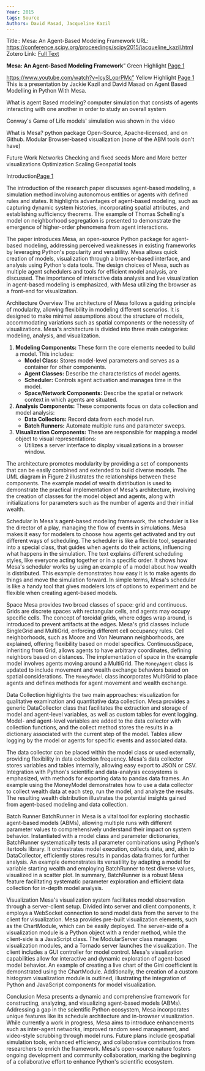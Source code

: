 ```yaml
---
Year: 2015
tags: Source
Authors: David Masad, Jacqueline Kazil
---
```


Title:: Mesa: An Agent-Based Modeling Framework
URL: https://conference.scipy.org/proceedings/scipy2015/jacqueline_kazil.html
Zotero Link: [Full Text](zotero://select/library/items/XKNVAT9U)

**Mesa: An Agent-Based Modeling Framework**” Green Highlight [Page 1](zotero://open-pdf/library/items/XKNVAT9U?page=1&annotation=MARVZKFZ)

https://www.youtube.com/watch?v=lcySLoprPMc” Yellow Highlight [Page 1](zotero://open-pdf/library/items/XKNVAT9U?page=1&annotation=GPLCJSVH)
This is a presentation by Jackie Kazil and David Masad on Agent Based Modelling in Python With Mesa.

What is agent Based modeling?
	computer simulation that consists of agents interacting with one another in order to study an overall system

Conway's Game of Life models' simulation was shown in the video

What is Mesa?
	python package
	Open-Source, Apache-licensed, and on Github.
	Modular
	Browser-based visualization (none of the ABM tools don't have)
	
Future Work
	Networks
	Checking and fixed seeds
	More and More better visualizations
	Optimization
	Scaling
	Geospatial tools
		

	
Introduction[Page 1](zotero://open-pdf/library/items/XKNVAT9U?page=1&annotation=ZGAJCSUU)

The introduction of the research paper discusses agent-based modeling, a simulation method involving autonomous entities or agents with defined rules and states. It highlights advantages of agent-based modeling, such as capturing dynamic system histories, incorporating spatial attributes, and establishing sufficiency theorems. The example of Thomas Schelling's model on neighborhood segregation is presented to demonstrate the emergence of higher-order phenomena from agent interactions.

The paper introduces Mesa, an open-source Python package for agent-based modeling, addressing perceived weaknesses in existing frameworks by leveraging Python's popularity and versatility. Mesa allows quick creation of models, visualization through a browser-based interface, and analysis using Python's data tools. The design choices of Mesa, such as multiple agent schedulers and tools for efficient model analysis, are discussed. The importance of interactive data analysis and live visualization in agent-based modeling is emphasized, with Mesa utilizing the browser as a front-end for visualization.


Architecture
Overview
The architecture of Mesa follows a guiding principle of modularity, allowing flexibility in modeling different scenarios. It is designed to make minimal assumptions about the structure of models, accommodating variations such as spatial components or the necessity of visualizations. Mesa's architecture is divided into three main categories: modeling, analysis, and visualization.

1. **Modeling Components:** These form the core elements needed to build a model. This includes:
    - **Model Class:** Stores model-level parameters and serves as a container for other components.
    - **Agent Classes:** Describe the characteristics of model agents.
    - **Scheduler:** Controls agent activation and manages time in the model.
    - **Space/Network Components:** Describe the spatial or network context in which agents are situated.
2. **Analysis Components:** These components focus on data collection and model analysis:
    - **Data Collectors:** Record data from each model run.
    - **Batch Runners:** Automate multiple runs and parameter sweeps.
3. **Visualization Components:** These are responsible for mapping a model object to visual representations:
    - Utilizes a server interface to display visualizations in a browser window.

The architecture promotes modularity by providing a set of components that can be easily combined and extended to build diverse models. The UML diagram in Figure 2 illustrates the relationships between these components. The example model of wealth distribution is used to demonstrate the practical implementation of Mesa's architecture, involving the creation of classes for the model object and agents, along with initializations for parameters such as the number of agents and their initial wealth.

Schedular
In Mesa's agent-based modeling framework, the scheduler is like the director of a play, managing the flow of events in simulations. Mesa makes it easy for modelers to choose how agents get activated and try out different ways of scheduling. The scheduler is like a flexible tool, separated into a special class, that guides when agents do their actions, influencing what happens in the simulation. The text explains different scheduling styles, like everyone acting together or in a specific order. It shows how Mesa's scheduler works by using an example of a model about how wealth is distributed. This example demonstrates how easy it is to make agents do things and move the simulation forward. In simple terms, Mesa's scheduler is like a handy tool that gives modelers lots of options to experiment and be flexible when creating agent-based models.

Space
Mesa provides two broad classes of space: grid and continuous. Grids are discrete spaces with rectangular cells, and agents may occupy specific cells. The concept of toroidal grids, where edges wrap around, is introduced to prevent artifacts at the edges. Mesa's grid classes include SingleGrid and MultiGrid, enforcing different cell occupancy rules. Cell neighborhoods, such as Moore and Von Neumann neighborhoods, are explained, offering flexibility based on model specifics. ContinuousSpace, inheriting from Grid, allows agents to have arbitrary coordinates, defining neighbors based on distances. The implementation of space in the example model involves agents moving around a MultiGrid. The `MoneyAgent` class is updated to include movement and wealth exchange behaviors based on spatial considerations. The `MoneyModel` class incorporates MultiGrid to place agents and defines methods for agent movement and wealth exchange.

Data Collection
highlights the two main approaches: visualization for qualitative examination and quantitative data collection. Mesa provides a generic DataCollector class that facilitates the extraction and storage of model and agent-level variables, as well as custom tables for event logging. Model- and agent-level variables are added to the data collector with collection functions, and the collect method stores the results in a dictionary associated with the current step of the model. Tables allow logging by the model or agents for specific events and associated data.

The data collector can be placed within the model class or used externally, providing flexibility in data collection frequency. Mesa's data collector stores variables and tables internally, allowing easy export to JSON or CSV. Integration with Python's scientific and data-analysis ecosystems is emphasized, with methods for exporting data to pandas data frames. An example using the MoneyModel demonstrates how to use a data collector to collect wealth data at each step, run the model, and analyze the results. The resulting wealth distribution illustrates the potential insights gained from agent-based modeling and data collection.

Batch Runner
BatchRunner in Mesa is a vital tool for exploring stochastic agent-based models (ABMs), allowing multiple runs with different parameter values to comprehensively understand their impact on system behavior. Instantiated with a model class and parameter dictionaries, BatchRunner systematically tests all parameter combinations using Python's itertools library. It orchestrates model execution, collects data, and, akin to DataCollector, efficiently stores results in pandas data frames for further analysis. An example demonstrates its versatility by adapting a model for variable starting wealth and employing BatchRunner to test diverse values, visualized in a scatter plot. In summary, BatchRunner is a robust Mesa feature facilitating systematic parameter exploration and efficient data collection for in-depth model analysis.

Visualization
Mesa's visualization system facilitates model observation through a server-client setup. Divided into server and client components, it employs a WebSocket connection to send model data from the server to the client for visualization. Mesa provides pre-built visualization elements, such as the ChartModule, which can be easily deployed. The server-side of a visualization module is a Python object with a render method, while the client-side is a JavaScript class. The ModularServer class manages visualization modules, and a Tornado server launches the visualization. The client includes a GUI controller for model control. Mesa's visualization capabilities allow for interactive and dynamic exploration of agent-based model behavior. An example of creating a live chart of the Gini coefficient is demonstrated using the ChartModule. Additionally, the creation of a custom histogram visualization module is outlined, illustrating the integration of Python and JavaScript components for model visualization.

Conclusion
Mesa presents a dynamic and comprehensive framework for constructing, analyzing, and visualizing agent-based models (ABMs). Addressing a gap in the scientific Python ecosystem, Mesa incorporates unique features like its schedule architecture and in-browser visualization. While currently a work in progress, Mesa aims to introduce enhancements such as inter-agent networks, improved random seed management, and video-style scrubbing through model runs. Future plans include geospatial simulation tools, enhanced efficiency, and collaborative contributions from researchers to enrich the framework. Mesa's open-source nature fosters ongoing development and community collaboration, marking the beginning of a collaborative effort to enhance Python's scientific ecosystem.